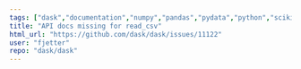 ```yaml
---
tags: ["dask","documentation","numpy","pandas","pydata","python","scikit-learn","scipy"]
title: "API docs missing for read_csv"
html_url: "https://github.com/dask/dask/issues/11122"
user: "fjetter"
repo: "dask/dask"
---
```


